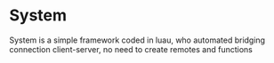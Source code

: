 # System
System is a simple framework coded in luau, who automated bridging connection client-server, no need to create remotes and functions
